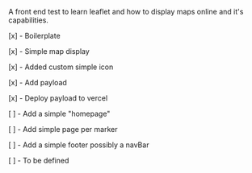 A front end test to learn leaflet and how to display maps online and it's
capabilities.

[x] - Boilerplate

[x] - Simple map display

[x] - Added custom simple icon

[x] - Add payload

[x] - Deploy payload to vercel

[ ] - Add a simple "homepage"

[ ] - Add simple page per marker

[ ] - Add a simple footer possibly a navBar

[ ] - To be defined
